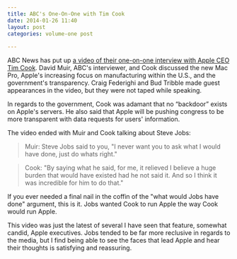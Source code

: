 ```yaml
---
title: ABC's One-On-One with Tim Cook
date: 2014-01-26 11:40
layout: post
categories: volume-one post
  
---
```



ABC News has put up [a video of their one-on-one interview with Apple CEO Tim Cook](http://abcnews.go.com/WNT/video/apple-ceo-speaks-21660730). David Muir, ABC's interviewer, and Cook discussed the new Mac Pro, Apple's increasing focus on manufacturing within the U.S., and the government's transparency. Craig Federighi and Bud Tribble made guest appearances in the video, but they were not taped while speaking.

In regards to the government, Cook was adamant that no “backdoor” exists on Apple's servers. He also said that Apple will be pushing congress to be more transparent with data requests for users' information.

The video ended with Muir and Cook talking about Steve Jobs:

> Muir: Steve Jobs said to you, "I never want you to ask what I would have done, just do whats right."

> Cook: "By saying what he said, for me, it relieved I believe a huge burden that would have existed had he not said it. And so I think it was incredible for him to do that."

If you ever needed a final nail in the coffin of the "what would Jobs have done" argument, this is it. Jobs wanted Cook to run Apple the way Cook would run Apple.

This video was just the latest of several I have seen that feature, somewhat candid, Apple executives. Jobs tended to be far more reclusive in regards to the media, but I find being able to see the faces that lead Apple and hear their thoughts is satisfying and reassuring.
